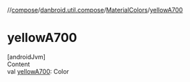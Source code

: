 //[compose](../../../index.md)/[danbroid.util.compose](../index.md)/[MaterialColors](index.md)/[yellowA700](yellow-a700.md)



# yellowA700  
[androidJvm]  
Content  
val [yellowA700](yellow-a700.md): Color  



